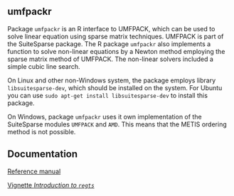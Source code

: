 ## umfpackr

Package `umfpackr` is an R interface to UMFPACK, which can be used
to solve linear equation using sparse matrix techniques. UMFPACK is part of the SuiteSparse package.
The R package `umfpackr` also implements a function to solve non-linear 
equations by a Newton method employing the sparse matrix method of UMFPACK.
The non-linear solvers included a simple cubic line search.

On Linux and other non-Windows system, the package employs library `libsuitesparse-dev`, which should
be installed on the system. For Ubuntu you can use `sudo apt-get install libsuitesparse-dev` to install this package.

On Windows, package `umfpackr` uses it own implementation of the SuiteSparse modules `UMFPACK` and `AMD`. This means that the METIS ordering
method is not possible.

## Documentation

[Reference manual](umfpackr.pdf)

[Vignette *Introduction to `regts`*](pkg/vignettes/UMFPACK_UserGuide.pdf)


